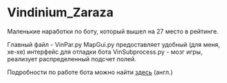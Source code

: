 # Vindinium_Zaraza

Маленькие наработки по боту, который вышел на 27 место в рейтинге.

Главный файл - VinPar.py
MapGui.py предоставляет удобный (для меня, хе-хе) интерфейс для отладки бота
VinSubprocess.py - мозг игры, реализует распределенный подсчет полей.

Подробности по работе бота можно найти <a href="https://www.reddit.com/r/vindinium/comments/67ur5u/how_zaraza_01_works/">здесь</a> (англ.)
